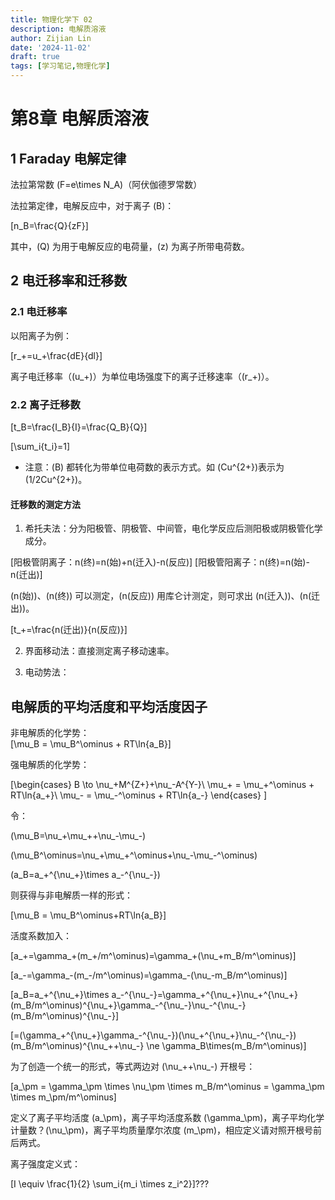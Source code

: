 ```yaml
---
title: 物理化学下 02
description: 电解质溶液
author: Zijian Lin
date: '2024-11-02'
draft: true 
tags: [学习笔记,物理化学] 
---
```


# 第8章 电解质溶液

## 1 Faraday 电解定律

法拉第常数 \(F=e\times N_A\)（阿伏伽德罗常数）

法拉第定律，电解反应中，对于离子 \(B\)：

\[n_B=\frac{Q}{zF}\]

其中，\(Q\) 为用于电解反应的电荷量，\(z\) 为离子所带电荷数。

## 2 电迁移率和迁移数

### 2.1 电迁移率

以阳离子为例：

\[r_+=u_+\frac{dE}{dl}\]

离子电迁移率（\(u_+\)）为单位电场强度下的离子迁移速率（\(r_+\)）。

### 2.2 离子迁移数

\[t_B=\frac{I_B}{I}=\frac{Q_B}{Q}\]

\[\sum_i{t_i}=1\]

+ 注意：\(B\) 都转化为带单位电荷数的表示方式。如 \(Cu^{2+}\)表示为 \(1/2Cu^{2+}\)。

#### 迁移数的测定方法

1. 希托夫法：分为阳极管、阴极管、中间管，电化学反应后测阳极或阴极管化学成分。

  \[阳极管阴离子：n(终)=n(始)+n(迁入)-n(反应)\]
  \[阳极管阳离子：n(终)=n(始)-n(迁出)\]
  
  \(n(始)\)、\(n(终)\) 可以测定，\(n(反应)\) 用库仑计测定，则可求出 \(n(迁入)\)、\(n(迁出)\)。

  \[t_+=\frac{n(迁出)}{n(反应)}\]

2. 界面移动法：直接测定离子移动速率。

3. 电动势法：

## 电解质的平均活度和平均活度因子

非电解质的化学势：  
\[\mu_B = \mu_B^\ominus + RT\ln{a_B}\]

强电解质的化学势：

\[\begin{cases} 
    B \to \nu_+M^{Z+}+\nu_-A^{Y-}\\
    \mu_+ = \mu_+^\ominus + RT\ln{a_+}\\
    \mu_- = \mu_-^\ominus + RT\ln{a_-}
    \end{cases}
\]
  
令：

\(\mu_B=\nu_+\mu_++\nu_-\mu_-\)

\(\mu_B^\ominus=\nu_+\mu_+^\ominus+\nu_-\mu_-^\ominus\)

\(a_B=a_+^{\nu_+}\times a_-^{\nu_-}\)

则获得与非电解质一样的形式：

\[\mu_B = \mu_B^\ominus+RT\ln{a_B}\]

活度系数加入：

\[a_+=\gamma_+(m_+/m^\ominus)=\gamma_+(\nu_+m_B/m^\ominus)\]

\[a_-=\gamma_-(m_-/m^\ominus)=\gamma_-(\nu_-m_B/m^\ominus)\]

\[a_B=a_+^{\nu_+}\times a_-^{\nu_-}=\gamma_+^{\nu_+}\nu_+^{\nu_+}(m_B/m^\ominus)^{\nu_+}\gamma_-^{\nu_-}\nu_-^{\nu_-}(m_B/m^\ominus)^{\nu_-}\]

\[=(\gamma_+^{\nu_+}\gamma_-^{\nu_-})(\nu_+^{\nu_+}\nu_-^{\nu_-})(m_B/m^\ominus)^{\nu_++\nu_-} \ne \gamma_B\times(m_B/m^\ominus)\]

为了创造一个统一的形式，等式两边对 \(\nu_++\nu_-\) 开根号：

\[a_\pm = \gamma_\pm \times \nu_\pm \times m_B/m^\ominus = \gamma_\pm \times m_\pm/m^\ominus\]

定义了离子平均活度 \(a_\pm\)，离子平均活度系数 \(\gamma_\pm\)，离子平均化学计量数？\(\nu_\pm\)，离子平均质量摩尔浓度 \(m_\pm\)，相应定义请对照开根号前后两式。

离子强度定义式：

\[I \equiv \frac{1}{2} \sum_i{m_i \times z_i^2}\]???